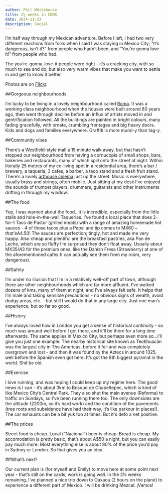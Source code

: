 ```yaml
---
author: Phil Whitehouse
title: 2½ weeks in CDMX
date: 2024-11-23
description: Social
---
```

I’m half way through my Mexican adventure. Before I left, I had two very different reactions from folks when I said I was staying in Mexico City; “It’s dangerous, isn’t it?” from people who hadn’t been, and “You’re gonna love it!” from people who had.

The you’re-gonna-love-it people were right - it’s a cracking city, with so much to see and do, but also very warm vibes that make you want to settle in and get to know it better.

Photos are on [Flickr](https://flickr.com/photos/philliecasablanca/albums/72177720321779743).

##Gorgeous neighbourhoods

I’m lucky to be living in a lovely neighbourhood called [Roma](https://www.google.com/maps/place/Roma+Sur,+06760+Mexico+City,+CDMX/@19.4058667,-99.1677826,16z/data=!3m1!4b1!4m6!3m5!1s0x85d1ff15ce5d27cb:0xe3d46f0905e420e3!8m2!3d19.405299!4d-99.1649891!16s%2Fg%2F1tcvc748?entry=ttu&g_ep=EgoyMDI0MTExOS4yIKXMDSoASAFQAw%3D%3D). It was a working class neighbourhood when the houses were built around 80 years ago, then went through decline before an influx of artists moved in and gentrification followed. All the buildings are painted in bright colours, many fading gracefully, with ornate, crumbling frontages and big heavy doors. Kids and dogs and families everywhere. Graffiti is more mural-y than tag-y.

##Community vibes

There’s a Westfield-style mall a 15 minute walk away, but that hasn’t stopped our neighbourhood from having a cornucopia of small shops, bars, bakeries and restaurants, many of which spill onto the street at night. Within literally 25 metres of my co-living spot in a residential area, there’s a bar / brewery, a taqueria, 3 cafes, a barber, a taco stand and a fresh fruit stand. There’s a lovely [arthouse cinema](https://www.cinetonala.com) just up the street. Music is everywhere, usually brass and strings, often mobile. Just sitting at my desk I’ve enjoyed the sounds of trumpet players, drummers, guitarists and other instruments drifting in through my window.

##The food

Yep, I was warned about the food...it is incredible, especially from the little stalls and hole-in-the-wall Taquerias. I’ve found a local place that does 2-for-1 Taco de Pastor (grilled meats) with a range of amazing homemade hot sauces - 4 of those tacos plus a Pepsi and tip comes to MX$60 - that’s A$4.50! The sauces are perfection; tingly, hot and made me very happy. Also cheap and plentiful are the breakfast pastries, aka Pan de Leche, which are so fluffy I’m surprised they don’t float away. Usually about MX$35/A$3 for the premium ones, like the Danish Fresa (Strawberry) at one of the aforementioned cafes (I can actually see them from my room, very dangerous).

##Safety

I’m under no illusion that I’m in a relatively well-off part of town, although there are other neighbourhoods which are far more affluent. I've walked dozens of kms, many of them at night, and I’ve always felt safe. It helps that I’m male and taking sensible precautions - no obvious signs of wealth, avoid dodgy areas, etc. - but still I would do that in any large city. Just one man’s experience, but so far so good.

##History

I’ve always loved how in London you get a sense of historical continuity - so much was around well before I got there, and it’ll be there for a long time afterwards. The same applies in Mexico City, but perhaps even more so...I’ll give you just one example. The nearby historical site known as Teotihuacán was the largest city in The Americas, before it fell and was completely overgrown and lost - and then it was found by the Aztecs in around 1325, well before the Spanish even got here. It’s got the 8th biggest pyramid in the world. Shit be old.

##Exercise

I love running, and was hoping I could keep up my regime here. The good news is I can - it’s about 3km to Bosque de Chapeltepec, which is kind of like Mexico City’s Central Park. They also shut the main avenue (Reforma) to traffic on Sundays, so I’ve been running there too. The only downsides are the altitude (2200m, so it’s hard work) and the condition of the pavements (tree roots and subsidence have had their way, it’s like parkour in places!). The car exhausts can be a bit yuk too at times. But it's defo a net positive.  

##The prices

Street food is cheap. Local (“Nacional”) beer is cheap. Bread is cheap. My accomodation is pretty basic, that’s about A$50 a night, but you can easily pay much more. Most everything else is about 80% of the price you’d pay in Sydney or London. So that gives you an idea.

##What’s next?

Our current plan is (for myself and Emily) to move here at some point next year - that’s still on the cards, work is going well. In the 2½ weeks remaining, I’ve planned a nice trip down to Oaxaca (2 hours on the plane) to experience a different part of Mexico. I will be drinking Mezcal. ¡Vamos!
